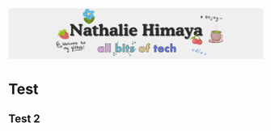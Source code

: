  <img src="https://github.com/NathalieHimaya/NathalieHimaya/blob/main/natbanban1.png" />

# Test

## Test 2
